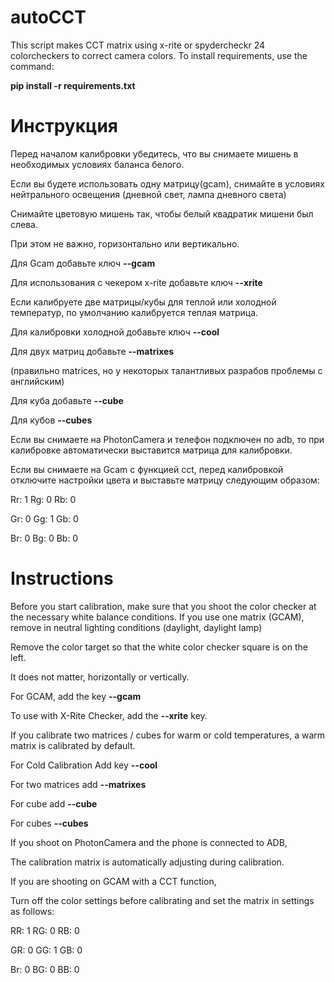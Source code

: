# autoCCT
This script makes CCT matrix using x-rite or spydercheckr 24 colorcheckers to correct camera colors.
To install requirements, use the command:
  
  **pip install -r requirements.txt**
  
# Инструкция
Перед началом калибровки убедитесь, что вы снимаете мишень в необходимых условиях баланса белого.

Если вы будете использовать одну матрицу(gcam), снимайте в условиях нейтрального освещения
(дневной свет, лампа дневного света)

Снимайте цветовую мишень так, чтобы белый квадратик мишени был слева.

При этом не важно, горизонтально или вертикально.

Для Gcam добавьте ключ **--gcam**

Для использования с чекером x-rite  добавьте ключ **--xrite**

Если калибруете две матрицы/кубы для теплой или холодной температур, по умолчанию калибруется теплая матрица.

Для калибровки холодной добавьте ключ **--cool**

Для двух матриц добавьте **--matrixes**

(правильно matrices, но у некоторых талантливых разрабов проблемы с английским)

Для куба добавьте **--cube**

Для кубов **--cubes**


Если вы снимаете на PhotonCamera и телефон подключен по adb, 
то при калибровке автоматически выставится матрица для калибровки.

Если вы снимаете на Gcam с функцией cct, 
перед калибровкой отключите настройки цвета и выставьте матрицу следующим образом:

Rr: 1  Rg: 0  Rb: 0

Gr: 0  Gg: 1  Gb: 0

Br: 0  Bg: 0  Bb: 0

    
# Instructions
Before you start calibration, make sure that you shoot the color checker at the necessary white balance conditions.
If you use one matrix (GCAM), remove in neutral lighting conditions
(daylight, daylight lamp)

Remove the color target so that the white color checker square is on the left.

It does not matter, horizontally or vertically.

For GCAM, add the key **--gcam**

To use with X-Rite Checker, add the **--xrite** key.

If you calibrate two matrices / cubes for warm or cold temperatures, a warm matrix is calibrated by default.

For Cold Calibration Add key **--cool**

For two matrices add **--matrixes**

For cube add **--cube**

For cubes **--cubes**

If you shoot on PhotonCamera and the phone is connected to ADB,

The calibration matrix is automatically adjusting during calibration.

If you are shooting on GCAM with a CCT function,

Turn off the color settings before calibrating and set the matrix in settings as follows:

RR: 1 RG: 0 RB: 0

GR: 0 GG: 1 GB: 0

Br: 0 BG: 0 BB: 0
